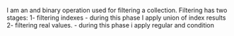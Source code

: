 I am an and binary operation used for filtering a collection. 
Filtering has two stages:
	1- filtering indexes - during this phase I apply union of index results 
	2- filtering real values. - during this phase i apply regular and condition 
